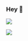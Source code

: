 ### Hey 👋

![](https://github-readme-stats.vercel.app/api?username=v0ltis&show_icons=true&theme=dark&count_private=true&show_icons=true)

![](https://github-readme-stats.vercel.app/api/top-langs/?username=v0ltis&theme=dark&show_icons=true&count_private=false)

